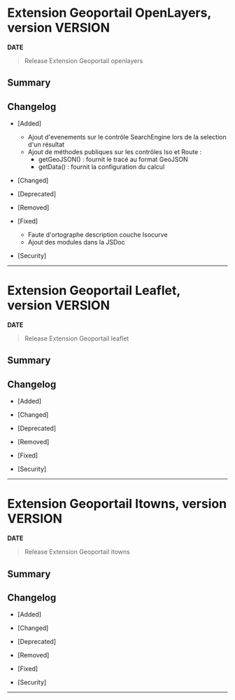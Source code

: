

# Extension Geoportail OpenLayers, version __VERSION__

**__DATE__**
> Release Extension Geoportail openlayers

## Summary

## Changelog

* [Added]

    - Ajout d'evenements sur le contrôle SearchEngine lors de la selection d'un résultat
    - Ajout de méthodes publiques sur les contrôles Iso et Route : 
      - getGeoJSON() : fournit le tracé au format GeoJSON
      - getData() : fournit la configuration du calcul

* [Changed]

* [Deprecated]

* [Removed]

* [Fixed]

    - Faute d'ortographe description couche Isocurve
    - Ajout des modules dans la JSDoc

* [Security]

---



# Extension Geoportail Leaflet, version __VERSION__

**__DATE__**
> Release Extension Geoportail leaflet

## Summary

## Changelog

* [Added]

* [Changed]

* [Deprecated]

* [Removed]

* [Fixed]

* [Security]

---



# Extension Geoportail Itowns, version __VERSION__

**__DATE__**
> Release Extension Geoportail itowns

## Summary

## Changelog

* [Added]

* [Changed]

* [Deprecated]

* [Removed]

* [Fixed]

* [Security]

---
